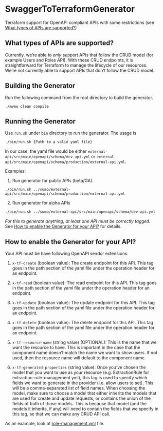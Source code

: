# SwaggerToTerraformGenerator
Terraform support for OpenAPI compliant APIs with some restrictions (see [What types of APIs are supported?](what-types-of-api-are-supported?))


## What types of APIs are supported?
Currently, we’re able to _only_ support APIs that follow the CRUD model (for example Users and Roles API). With these CRUD endpoints, it is straightforward for Terraform to manage the lifecycle of our resources. We’re not currently able to support APIs that don’t follow the CRUD model.


## Building the Generator
Run the following command from the root directory to build the generator. 
```
./mvnw clean compile
```

## Running the Generator
Use `run.sh` under `bin` directory to run the generator. The usage is
```bash
./bin/run.sh {Path to a valid yaml file}  
```
In our case, the yaml file would be either `external-api/src/main/openapi/schema/dev-api.yml` or `external-api/src/main/openapi/schema/production/external-api.yml`.

Examples:
1. Run generator for public APIs (beta/GA).
  ```
  ./bin/run.sh ../sumo/external-api/src/main/openapi/schema/production/external-api.yml
  ```
2. Run generator for alpha APIs
  ```bash
  ./bin/run.sh ../sumo/external-api/src/main/openapi/schema/dev-api.yml
  ```

_For this to generate anything, at least one API must be correctly tagged_. See [How to enable the Generator for your API?](#how-to-enable-the-generator-for-your-api?) for details.


## How to enable the Generator for your API?
Your API must be have following OpenAPI vendor extensions.

1. `x-tf-create` (boolean value):
The create endpoint for this API. This tag goes in the path section of the yaml file under the operation header for an endpoint.

2. `x-tf-read` (boolean value):
The read endpoint for this API. This tag goes in the path section of the yaml file under the operation header for an endpoint.

3. `x-tf-update` (boolean value):
The update endpoint for this API. This tag goes in the path section of the yaml file under the operation header for an endpoint.

4. `x-tf-delete` (boolean value):
The delete endpoint for this API. This tag goes in the path section of the yaml file under the operation header for an endpoint.

5. `x-tf-resource-name` (string value) (OPTIONAL):
This is the name that we want the resource to have. This is important in the case that the component name doesn’t match the name we want to show users. If not used, then the resource name will default to the component name.

6. `x-tf-generated-properties` (string value):
Once you’ve chosen the model that you want to use as your resource (e.g. ExtractionRule for extraction-rule-management.yml), this tag is used to specify which fields we want to generate in the provider (i.e. allow users to set). This will be a comma-separated list of field names. When choosing the model, make sure to choose a model that either inherits the models that are used for create and update requests, or contains the union of the fields of both of those models. This is because that model (and the models it inherits, if any) will need to contain the fields that we specify in this tag, so that we can make any CRUD API call. 


As an example, look at [role-management.yml](https://github.com/Sanyaku/sumologic/blob/master/external-api/src/main/openapi/schema/role-management.yml) file.

